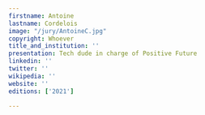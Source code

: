 ```yaml
---
firstname: Antoine
lastname: Cordelois
image: "/jury/AntoineC.jpg"
copyright: Whoever
title_and_institution: ''
presentation: Tech dude in charge of Positive Future
linkedin: ''
twitter: ''
wikipedia: ''
website: ''
editions: ['2021']

---
```

